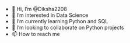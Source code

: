 - 👋 Hi, I’m @Diksha2208
- 👀 I’m interested in Data Science
- 🌱 I’m currently learning Python and SQL
- 💞️ I’m looking to collaborate on Python projects
- 📫 How to reach me 

<!---
Diksha2208/Diksha2208 is a ✨ special ✨ repository because its `README.md` (this file) appears on your GitHub profile.
You can click the Preview link to take a look at your changes.
--->

